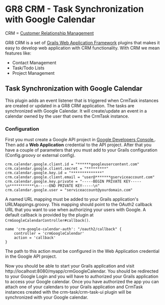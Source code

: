 # GR8 CRM - Task Synchronization with Google Calendar

CRM = [Customer Relationship Management](http://en.wikipedia.org/wiki/Customer_relationship_management)

GR8 CRM is a set of [Grails Web Application Framework](http://www.grails.org/)
plugins that makes it easy to develop web application with CRM functionality.
With CRM we mean features like:

- Contact Management
- Task/Todo Lists
- Project Management


## Task Synchronization with Google Calendar

This plugin adds an event listener that is triggered when CrmTask instances are created or updated in a GR8 CRM application.
The tasks are synchronized with Google Calendar. It will create/update an event in a calendar owned by the user that owns the CrmTask instance.

### Configuration

First you must create a Google API project in [Google Developers Console.](https://console.developers.google.com/).
Then add a **Web Application** credential to the API project.
After that you have a couple of parameters that you must add to your Grails configuration (Config.groovy or external config).

    crm.calendar.google.client.id = "******googleusercontent.com"
    crm.calendar.google.client.secret = "*********"
    crm.calendar.google.key.id = "**************"
    crm.calendar.google.client.email = "user@*******gserviceaccount.com"
    crm.calendar.google.key.private = "-----BEGIN PRIVATE KEY-----\n***********\n-----END PRIVATE KEY-----\n"
    crm.calendar.google.user = "serviceaccount@yourdomain.com"

A named URL mapping must be added to your Grails application's URLMappings.groovy.
This mapping should point to the OAuth2 callback URL that you want to use
when authorizing your users with Google. A default callback is provided
by the plugin at `CrmGoogleCalendarController#callback()`.

    name 'crm-google-calendar-auth': "/oauth2/callback" {
        controller = 'crmGoogleCalendar'
        action = 'callback'
    }

The path to this action must be configured in the Web Application credential in the Google API project.

Now you should be able to start your Grails application and visit http://localhost:8080/myapp/crmGoogleCalendar.
You should be redirected to your Google Login and you will have to authorized your Grails application
to access your Google calendar. Once you have authorized the app you can attach one of your calendars to
your Grails application and CrmTask instances created with the crm-task/crm-task-ui plugin will be synchronized with your Google calendar.
